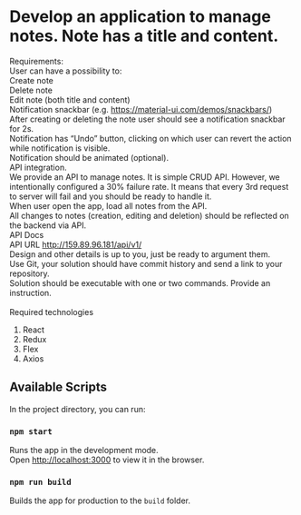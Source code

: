 
# Develop an application to manage notes. Note has a title and content.<br>

Requirements:<br>
User can have a possibility to:<br>
Create note<br>
Delete note<br>
Edit note (both title and content)<br>
Notification snackbar (e.g. https://material-ui.com/demos/snackbars/)<br>
After creating or deleting the note user should see a notification snackbar for 2s.<br>
Notification has “Undo” button, clicking on which user can revert the action while notification is visible.<br>
Notification should be animated (optional).<br>
API integration. <br>
We provide an API to manage notes. It is simple CRUD API. However, we intentionally configured a 30% failure rate. It means that every 3rd request to server will fail and you should be ready to handle it.<br>
When user open the app, load all notes from the API.<br>
All changes to notes (creation, editing and deletion) should be reflected on the backend via API.<br>
API Docs<br>
API URL  http://159.89.96.181/api/v1/<br>
Design and other details is up to you, just be ready to argument them.<br>
Use Git, your solution should have commit history and send a link to your repository.<br>
Solution should be executable with one or two commands. Provide an instruction.<br>
<br>
Required technologies<br>
1. React<br>
2. Redux<br>
3. Flex<br>
4. Axios<br>

## Available Scripts

In the project directory, you can run:

### `npm start`

Runs the app in the development mode.<br>
Open [http://localhost:3000](http://localhost:3000) to view it in the browser.

### `npm run build`

Builds the app for production to the `build` folder.<br>




